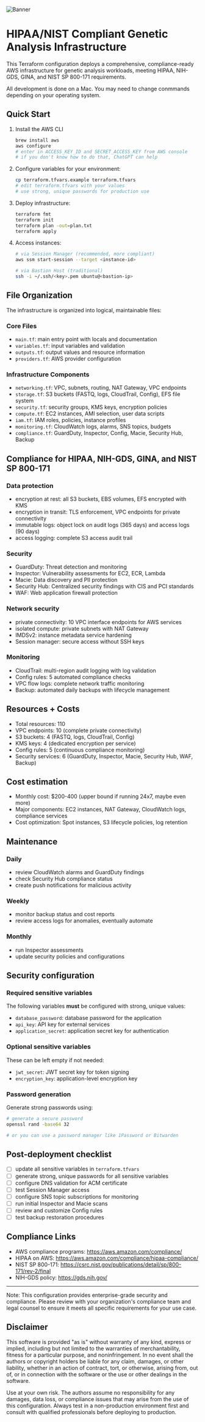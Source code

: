 ![Banner](assets/github_banner.png)

# HIPAA/NIST Compliant Genetic Analysis Infrastructure

This Terraform configuration deploys a comprehensive, compliance-ready AWS infrastructure for genetic analysis workloads, meeting HIPAA, NIH-GDS, GINA, and NIST SP 800-171 requirements.

All development is done on a Mac. You may need to change conmmands depending on your operating system.

## Quick Start

1. Install the AWS CLI
   ```bash
   brew install aws
   aws configure
   # enter in ACCESS_KEY_ID and SECRET_ACCESS_KEY from AWS console
   # if you don't know how to do that, ChatGPT can help
   ```

2. Configure variables for your environment:
   ```bash
   cp terraform.tfvars.example terraform.tfvars
   # edit terraform.tfvars with your values
   # use strong, unique passwords for production use
   ```

3. Deploy infrastructure:
   ```bash
   terraform fmt
   terraform init
   terraform plan -out=plan.txt
   terraform apply
   ```

4. Access instances:
   ```bash
   # via Session Manager (recommended, more compliant)
   aws ssm start-session --target <instance-id>
   
   # via Bastion Host (traditional)
   ssh -i ~/.ssh/<key>.pem ubuntu@<bastion-ip>
   ```


## File Organization

The infrastructure is organized into logical, maintainable files:

### Core Files
- `main.tf`: main entry point with locals and documentation
- `variables.tf`: input variables and validation
- `outputs.tf`: output values and resource information
- `providers.tf`: AWS provider configuration

### Infrastructure Components
- `networking.tf`: VPC, subnets, routing, NAT Gateway, VPC endpoints
- `storage.tf`: S3 buckets (FASTQ, logs, CloudTrail, Config), EFS file system
- `security.tf`: security groups, KMS keys, encryption policies
- `compute.tf`: EC2 instances, AMI selection, user data scripts
- `iam.tf`: IAM roles, policies, instance profiles
- `monitoring.tf`: CloudWatch logs, alarms, SNS topics, budgets
- `compliance.tf`: GuardDuty, Inspector, Config, Macie, Security Hub, Backup

## Compliance for HIPAA, NIH-GDS, GINA, and NIST SP 800-171

### Data protection
- encryption at rest: all S3 buckets, EBS volumes, EFS encrypted with KMS
- encryption in transit: TLS enforcement, VPC endpoints for private connectivity
- immutable logs: object lock on audit logs (365 days) and access logs (90 days)
- access logging: complete S3 access audit trail

### Security
- GuardDuty: Threat detection and monitoring
- Inspector: Vulnerability assessments for EC2, ECR, Lambda
- Macie: Data discovery and PII protection
- Security Hub: Centralized security findings with CIS and PCI standards
- WAF: Web application firewall protection

### Network security
- private connectivity: 10 VPC interface endpoints for AWS services
- isolated compute: private subnets with NAT Gateway
- IMDSv2: instance metadata service hardening
- Session manager: secure access without SSH keys

### Monitoring
- CloudTrail: multi-region audit logging with log validation
- Config rules: 5 automated compliance checks
- VPC flow logs: complete network traffic monitoring
- Backup: automated daily backups with lifecycle management

## Resources + Costs

- Total resources: 110
- VPC endpoints: 10 (complete private connectivity)
- S3 buckets: 4 (FASTQ, logs, CloudTrail, Config)
- KMS keys: 4 (dedicated encryption per service)
- Config rules: 5 (continuous compliance monitoring)
- Security services: 6 (GuardDuty, Inspector, Macie, Security Hub, WAF, Backup)

## Cost estimation

- Monthly cost: $200-400 (upper bound if running 24x7, maybe even more)
- Major components: EC2 instances, NAT Gateway, CloudWatch logs, compliance services
- Cost optimization: Spot instances, S3 lifecycle policies, log retention

## Maintenance

### Daily
- review CloudWatch alarms and GuardDuty findings
- check Security Hub compliance status
- create push notifications for malicious activity

### Weekly
- monitor backup status and cost reports
- review access logs for anomalies, eventually automate

### Monthly
- run Inspector assessments
- update security policies and configurations

## Security configuration

### Required sensitive variables
The following variables **must** be configured with strong, unique values:

- `database_password`: database password for the application
- `api_key`: API key for external services  
- `application_secret`: application secret key for authentication

### Optional sensitive variables
These can be left empty if not needed:

- `jwt_secret`: JWT secret key for token signing
- `encryption_key`: application-level encryption key

### Password generation
Generate strong passwords using:
```bash
# generate a secure password
openssl rand -base64 32

# or you can use a password manager like 1Password or Bitwarden
```

## Post-deployment checklist

- [ ] update all sensitive variables in `terraform.tfvars`
- [ ] generate strong, unique passwords for all sensitive variables
- [ ] configure DNS validation for ACM certificate
- [ ] test Session Manager access
- [ ] configure SNS topic subscriptions for monitoring
- [ ] run initial Inspector and Macie scans
- [ ] review and customize Config rules
- [ ] test backup restoration procedures

## Compliance Links

- AWS compliance programs: https://aws.amazon.com/compliance/
- HIPAA on AWS: https://aws.amazon.com/compliance/hipaa-compliance/
- NIST SP 800-171: https://csrc.nist.gov/publications/detail/sp/800-171/rev-2/final
- NIH-GDS policy: https://gds.nih.gov/

---

Note: This configuration provides enterprise-grade security and compliance. Please review with your organization's compliance team and legal counsel to ensure it meets all specific requirements for your use case.

## Disclaimer

This software is provided "as is" without warranty of any kind, express or implied, including but not limited to the warranties of merchantability, fitness for a particular purpose, and noninfringement. In no event shall the authors or copyright holders be liable for any claim, damages, or other liability, whether in an action of contract, tort, or otherwise, arising from, out of, or in connection with the software or the use or other dealings in the software.

Use at your own risk. The authors assume no responsibility for any damages, data loss, or compliance issues that may arise from the use of this configuration. Always test in a non-production environment first and consult with qualified professionals before deploying to production. 